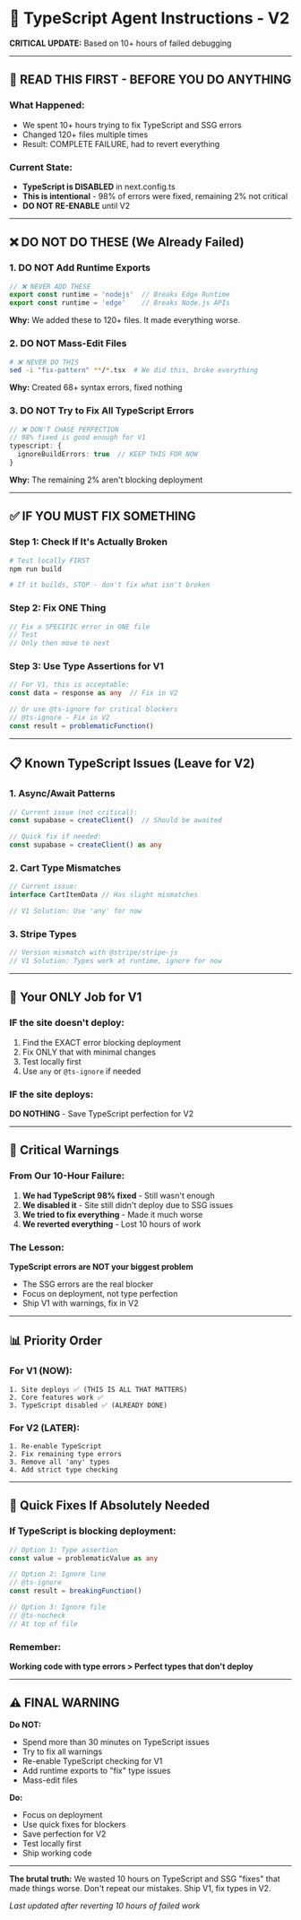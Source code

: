 # 🔧 TypeScript Agent Instructions - V2
**CRITICAL UPDATE:** Based on 10+ hours of failed debugging

---

## 🚨 READ THIS FIRST - BEFORE YOU DO ANYTHING

### What Happened:
- We spent 10+ hours trying to fix TypeScript and SSG errors
- Changed 120+ files multiple times
- Result: COMPLETE FAILURE, had to revert everything

### Current State:
- **TypeScript is DISABLED** in next.config.ts
- **This is intentional** - 98% of errors were fixed, remaining 2% not critical
- **DO NOT RE-ENABLE** until V2

---

## ❌ DO NOT DO THESE (We Already Failed)

### 1. DO NOT Add Runtime Exports
```typescript
// ❌ NEVER ADD THESE
export const runtime = 'nodejs'  // Breaks Edge Runtime
export const runtime = 'edge'    // Breaks Node.js APIs
```
**Why:** We added these to 120+ files. It made everything worse.

### 2. DO NOT Mass-Edit Files
```bash
# ❌ NEVER DO THIS
sed -i "fix-pattern" **/*.tsx  # We did this, broke everything
```
**Why:** Created 68+ syntax errors, fixed nothing

### 3. DO NOT Try to Fix All TypeScript Errors
```typescript
// ❌ DON'T CHASE PERFECTION
// 98% fixed is good enough for V1
typescript: {
  ignoreBuildErrors: true  // KEEP THIS FOR NOW
}
```
**Why:** The remaining 2% aren't blocking deployment

---

## ✅ IF YOU MUST FIX SOMETHING

### Step 1: Check If It's Actually Broken
```bash
# Test locally FIRST
npm run build

# If it builds, STOP - don't fix what isn't broken
```

### Step 2: Fix ONE Thing
```typescript
// Fix a SPECIFIC error in ONE file
// Test
// Only then move to next
```

### Step 3: Use Type Assertions for V1
```typescript
// For V1, this is acceptable:
const data = response as any  // Fix in V2

// Or use @ts-ignore for critical blockers
// @ts-ignore - Fix in V2
const result = problematicFunction()
```

---

## 📋 Known TypeScript Issues (Leave for V2)

### 1. Async/Await Patterns
```typescript
// Current issue (not critical):
const supabase = createClient()  // Should be awaited

// Quick fix if needed:
const supabase = createClient() as any
```

### 2. Cart Type Mismatches
```typescript
// Current issue:
interface CartItemData // Has slight mismatches

// V1 Solution: Use 'any' for now
```

### 3. Stripe Types
```typescript
// Version mismatch with @stripe/stripe-js
// V1 Solution: Types work at runtime, ignore for now
```

---

## 🎯 Your ONLY Job for V1

### IF the site doesn't deploy:
1. Find the EXACT error blocking deployment
2. Fix ONLY that with minimal changes
3. Test locally first
4. Use `any` or `@ts-ignore` if needed

### IF the site deploys:
**DO NOTHING** - Save TypeScript perfection for V2

---

## 🔴 Critical Warnings

### From Our 10-Hour Failure:
1. **We had TypeScript 98% fixed** - Still wasn't enough
2. **We disabled it** - Site still didn't deploy due to SSG issues
3. **We tried to fix everything** - Made it much worse
4. **We reverted everything** - Lost 10 hours of work

### The Lesson:
**TypeScript errors are NOT your biggest problem**
- The SSG errors are the real blocker
- Focus on deployment, not type perfection
- Ship V1 with warnings, fix in V2

---

## 📊 Priority Order

### For V1 (NOW):
```
1. Site deploys ✅ (THIS IS ALL THAT MATTERS)
2. Core features work ✅
3. TypeScript disabled ✅ (ALREADY DONE)
```

### For V2 (LATER):
```
1. Re-enable TypeScript
2. Fix remaining type errors
3. Remove all 'any' types
4. Add strict type checking
```

---

## 🚀 Quick Fixes If Absolutely Needed

### If TypeScript is blocking deployment:
```typescript
// Option 1: Type assertion
const value = problematicValue as any

// Option 2: Ignore line
// @ts-ignore
const result = breakingFunction()

// Option 3: Ignore file
// @ts-nocheck
// At top of file
```

### Remember:
**Working code with type errors > Perfect types that don't deploy**

---

## ⚠️ FINAL WARNING

**Do NOT:**
- Spend more than 30 minutes on TypeScript issues
- Try to fix all warnings
- Re-enable TypeScript checking for V1
- Add runtime exports to "fix" type issues
- Mass-edit files

**Do:**
- Focus on deployment
- Use quick fixes for blockers
- Save perfection for V2
- Test locally first
- Ship working code

---

**The brutal truth:** We wasted 10 hours on TypeScript and SSG "fixes" that made things worse. Don't repeat our mistakes. Ship V1, fix types in V2.

*Last updated after reverting 10 hours of failed work*